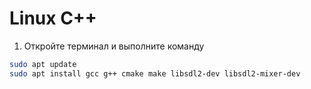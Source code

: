 # Linux C++

1. Откройте терминал и выполните команду

```bash
sudo apt update
sudo apt install gcc g++ cmake make libsdl2-dev libsdl2-mixer-dev
```
